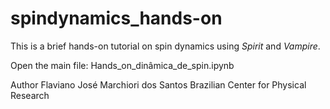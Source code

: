 # spindynamics_hands-on

This is a brief hands-on tutorial on spin dynamics using _Spirit_ and _Vampire_.

Open the main file: Hands_on_dinâmica_de_spin.ipynb

Author Flaviano José Marchiori dos Santos
Brazilian Center for Physical Research
